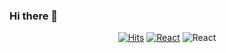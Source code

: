 ### Hi there 👋

  <div align=center>
	
  [![Hits](https://hits.seeyoufarm.com/api/count/incr/badge.svg?url=https%3A%2F%2Fgithub.com%2Fzzsza)](https://hits.seeyoufarm.com)
  [![React](https://img.shields.io/badge/React-424242?style=flat-square&logo=React&logoColor=61DAFB)](https://github.com/jo-duchan)
   ![React](https://img.shields.io/badge/React-424242?style=flat-square&logo=React&logoColor=61DAFB)
	
  </div>

